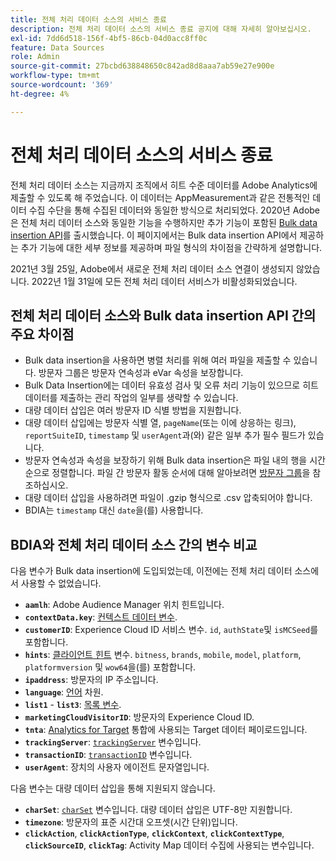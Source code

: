 ```yaml
---
title: 전체 처리 데이터 소스의 서비스 종료
description: 전체 처리 데이터 소스의 서비스 종료 공지에 대해 자세히 알아보십시오.
exl-id: 7dd6d518-156f-4bf5-86cb-04d0acc8ff0c
feature: Data Sources
role: Admin
source-git-commit: 27bcbd638848650c842ad8d8aaa7ab59e27e900e
workflow-type: tm+mt
source-wordcount: '369'
ht-degree: 4%

---
```


# 전체 처리 데이터 소스의 서비스 종료

전체 처리 데이터 소스는 지금까지 조직에서 히트 수준 데이터를 Adobe Analytics에 제출할 수 있도록 해 주었습니다. 이 데이터는 AppMeasurement과 같은 전통적인 데이터 수집 수단을 통해 수집된 데이터와 동일한 방식으로 처리되었다. 2020년 Adobe은 전체 처리 데이터 소스와 동일한 기능을 수행하지만 추가 기능이 포함된 [Bulk data insertion API](https://developer.adobe.com/analytics-apis/docs/2.0/guides/endpoints/bulk-data-insertion/)를 출시했습니다. 이 페이지에서는 Bulk data insertion API에서 제공하는 추가 기능에 대한 세부 정보를 제공하며 파일 형식의 차이점을 간략하게 설명합니다.

2021년 3월 25일, Adobe에서 새로운 전체 처리 데이터 소스 연결이 생성되지 않았습니다. 2022년 1월 31일에 모든 전체 처리 데이터 서비스가 비활성화되었습니다.

## 전체 처리 데이터 소스와 Bulk data insertion API 간의 주요 차이점

* Bulk data insertion을 사용하면 병렬 처리를 위해 여러 파일을 제출할 수 있습니다. 방문자 그룹은 방문자 연속성과 eVar 속성을 보장합니다.
* Bulk Data Insertion에는 데이터 유효성 검사 및 오류 처리 기능이 있으므로 히트 데이터를 제출하는 관리 작업의 일부를 생략할 수 있습니다.
* 대량 데이터 삽입은 여러 방문자 ID 식별 방법을 지원합니다.
* 대량 데이터 삽입에는 방문자 식별 열, `pageName`(또는 이에 상응하는 링크), `reportSuiteID`, `timestamp` 및 `userAgent`과(와) 같은 일부 추가 필수 필드가 있습니다.
* 방문자 연속성과 속성을 보장하기 위해 Bulk data insertion은 파일 내의 행을 시간순으로 정렬합니다. 파일 간 방문자 활동 순서에 대해 알아보려면 [방문자 그룹](https://developer.adobe.com/analytics-apis/docs/2.0/guides/endpoints/bulk-data-insertion/visitor-groups/)을 참조하십시오.
* 대량 데이터 삽입을 사용하려면 파일이 .gzip 형식으로 .csv 압축되어야 합니다.
* BDIA는 `timestamp` 대신 `date`을(를) 사용합니다.

## BDIA와 전체 처리 데이터 소스 간의 변수 비교

다음 변수가 Bulk data insertion에 도입되었는데, 이전에는 전체 처리 데이터 소스에서 사용할 수 없었습니다.

* **`aamlh`**: Adobe Audience Manager 위치 힌트입니다.
* **`contextData.key`**: [컨텍스트 데이터 변수](/help/implement/vars/page-vars/contextdata.md).
* **`customerID`**: Experience Cloud ID 서비스 변수. `id`, `authState`및 `isMCSeed`를 포함합니다.
* **`hints`**: [클라이언트 힌트](https://experienceleague.adobe.com/docs/experience-platform/edge/fundamentals/user-agent-client-hints.html) 변수. `bitness`, `brands`, `mobile`, `model`, `platform`, `platformversion` 및 `wow64`을(를) 포함합니다.
* **`ipaddress`**: 방문자의 IP 주소입니다.
* **`language`**: [언어](/help/components/dimensions/language.md) 차원.
* **`list1`** - **`list3`**: [목록 변수](/help/implement/vars/page-vars/list.md).
* **`marketingCloudVisitorID`**: 방문자의 Experience Cloud ID.
* **`tnta`**: [Analytics for Target](https://experienceleague.adobe.com/docs/target/using/integrate/a4t/a4t.html) 통합에 사용되는 Target 데이터 페이로드입니다.
* **`trackingServer`**: [`trackingServer`](/help/implement/vars/config-vars/trackingserver.md) 변수입니다.
* **`transactionID`**: [`transactionID`](/help/implement/vars/page-vars/transactionid.md) 변수입니다.
* **`userAgent`**: 장치의 사용자 에이전트 문자열입니다.

다음 변수는 대량 데이터 삽입을 통해 지원되지 않습니다.

* **`charSet`**: [`charSet`](/help/implement/vars/config-vars/charset.md) 변수입니다. 대량 데이터 삽입은 UTF-8만 지원합니다.
* **`timezone`**: 방문자의 표준 시간대 오프셋(시간 단위)입니다.
* **`clickAction`**, **`clickActionType`**, **`clickContext`**, **`clickContextType`**, **`clickSourceID`**, **`clickTag`**: Activity Map 데이터 수집에 사용되는 변수입니다.
